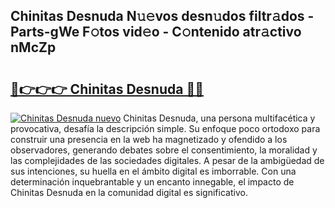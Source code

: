 ## Chinitas Desnuda N𝚞𝚎vos desn𝚞dos filtr𝚊dos - Parts-gWe F𝚘tos vid𝚎o - C𝚘ntenido atr𝚊ctivo nMcZp

# <h2><a href="http://mb0u9ii.tromn.icu/?c=Chinitas+Desnuda">🔗👉👉👉 Chinitas Desnuda 🔗🔗</a></h2>

[![Chinitas Desnuda nuevo](https://i.imgur.com/pEAQMta.gif)](http://mb0u9ii.tromn.icu/?c=Chinitas+Desnuda)
Chinitas Desnuda, una persona multifacética y provocativa, desafía la descripción simple. Su enfoque poco ortodoxo para construir una presencia en la web ha magnetizado y ofendido a los observadores, generando debates sobre el consentimiento, la moralidad y las complejidades de las sociedades digitales. A pesar de la ambigüedad de sus intenciones, su huella en el ámbito digital es imborrable. Con una determinación inquebrantable y un encanto innegable, el impacto de Chinitas Desnuda en la comunidad digital es significativo.
